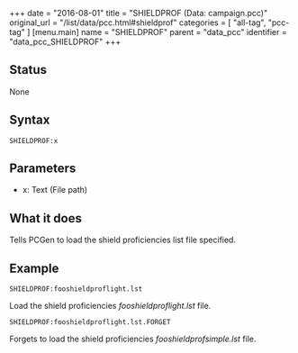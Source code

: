 +++
date = "2016-08-01"
title = "SHIELDPROF (Data: campaign.pcc)"
original_url = "/list/data/pcc.html#shieldprof"
categories = [ "all-tag", "pcc-tag" ]
[menu.main]
    name = "SHIELDPROF"
    parent = "data_pcc"
    identifier = "data_pcc_SHIELDPROF"
+++

## Status

None

## Syntax

`SHIELDPROF:x`

## Parameters

-   x: Text (File path)



What it does
------------

Tells PCGen to load the shield proficiencies list file specified.

Example
-------

`SHIELDPROF:fooshieldproflight.lst`

Load the shield proficiencies *fooshieldproflight.lst* file.

`SHIELDPROF:fooshieldproflight.lst.FORGET`

Forgets to load the shield proficiencies *fooshieldprofsimple.lst* file.

